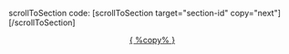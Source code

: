 
scrollToSection
code:
[scrollToSection target="section-id" copy="next"][/scrollToSection]

<div class="scroll-to-section" style="text-align: center;">
<a data-behaviour="scrollToSection" class="scroll-to-section__button" href="#%target%">
<span class="scroll-to-section__bracket">{ </span> %copy% <span class="scroll-to-section__bracket"> }</span>
<span class="scroll-to-section__icon"></span>
</a>
</div>